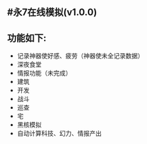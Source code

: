 #永7在线模拟(v1.0.0)
-------------
## 功能如下:

- 记录神器使好感、疲劳（神器使未全记录数据）
- 深夜食堂
- 情报功能（未完成）
- 建筑
- 开发
- 战斗
- 巡查
- 宅
- 黑核模拟
- 自动计算科技、幻力、情报产出
